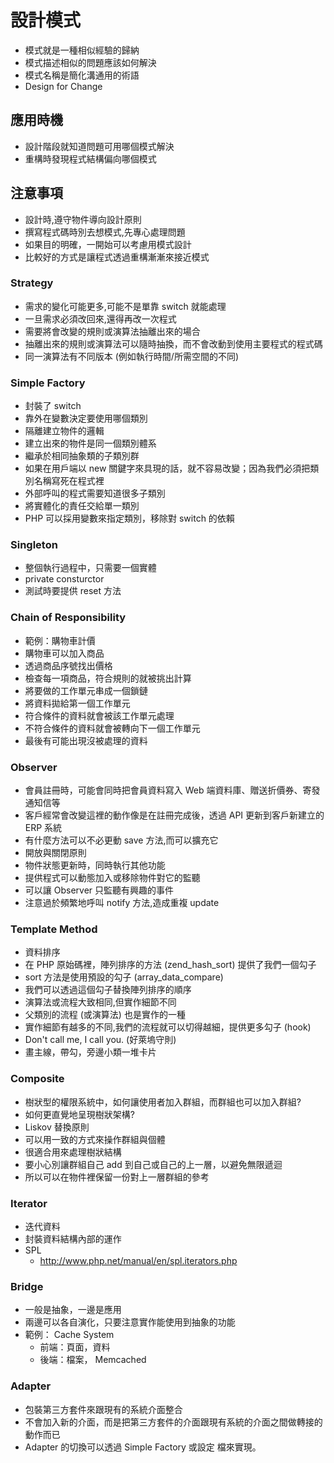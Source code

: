 設計模式
=======

* 模式就是一種相似經驗的歸納
* 模式描述相似的問題應該如何解決
* 模式名稱是簡化溝通用的術語
* Design for Change

應用時機
-------

* 設計階段就知道問題可用哪個模式解決
* 重構時發現程式結構偏向哪個模式

注意事項
-------

* 設計時,遵守物件導向設計原則
* 撰寫程式碼時別去想模式,先專心處理問題
* 如果目的明確，一開始可以考慮用模式設計
* 比較好的方式是讓程式透過重構漸漸來接近模式

### Strategy

* 需求的變化可能更多,可能不是單靠 switch 就能處理
* 一旦需求必須改回來,還得再改一次程式
* 需要將會改變的規則或演算法抽離出來的場合
* 抽離出來的規則或演算法可以隨時抽換，而不會改動到使用主要程式的程式碼
* 同一演算法有不同版本 (例如執行時間/所需空間的不同)

### Simple Factory

* 封裝了 switch
* 靠外在變數決定要使用哪個類別
* 隔離建立物件的邏輯
* 建立出來的物件是同一個類別體系
* 繼承於相同抽象類的子類別群
* 如果在用戶端以 new 關鍵字來具現的話，就不容易改變；因為我們必須把類別名稱寫死在程式裡
* 外部呼叫的程式需要知道很多子類別
* 將實體化的責任交給單一類別
* PHP 可以採用變數來指定類別，移除對 switch 的依賴

### Singleton

* 整個執行過程中，只需要一個實體
* private consturctor
* 測試時要提供 reset 方法

### Chain of Responsibility

* 範例：購物車計價
* 購物車可以加入商品
* 透過商品序號找出價格
* 檢查每一項商品，符合規則的就被挑出計算
* 將要做的工作單元串成一個鎖鏈
* 將資料拋給第一個工作單元
* 符合條件的資料就會被該工作單元處理
* 不符合條件的資料就會被轉向下一個工作單元
* 最後有可能出現沒被處理的資料

### Observer

* 會員註冊時，可能會同時把會員資料寫入 Web 端資料庫、贈送折價券、寄發通知信等
* 客戶經常會改變這裡的動作像是在註冊完成後，透過 API 更新到客戶新建立的 ERP 系統
* 有什麼方法可以不必更動 save 方法,而可以擴充它
* 開放與關閉原則
* 物件狀態更新時，同時執行其他功能
* 提供程式可以動態加入或移除物件對它的監聽
* 可以讓 Observer 只監聽有興趣的事件
* 注意過於頻繁地呼叫 notify 方法,造成重複 update

### Template Method

* 資料排序
* 在 PHP 原始碼裡，陣列排序的方法 (zend_hash_sort) 提供了我們一個勾子
* sort 方法是使用預設的勾子 (array_data_compare)
* 我們可以透過這個勾子替換陣列排序的順序
* 演算法或流程大致相同,但實作細節不同
* 父類別的流程 (或演算法) 也是實作的一種
* 實作細節有越多的不同,我們的流程就可以切得越細，提供更多勾子 (hook)
* Don't call me, I call you. (好萊塢守則)
* 畫主線，帶勾，旁邊小類一堆卡片

### Composite

* 樹狀型的權限系統中，如何讓使用者加入群組，而群組也可以加入群組?
* 如何更直覺地呈現樹狀架構?
* Liskov 替換原則
* 可以用一致的方式來操作群組與個體
* 很適合用來處理樹狀結構
* 要小心別讓群組自己 add 到自己或自己的上一層，以避免無限遞迴
* 所以可以在物件裡保留一份對上一層群組的參考

### Iterator

* 迭代資料
* 封裝資料結構內部的運作
* SPL
  - http://www.php.net/manual/en/spl.iterators.php

### Bridge

* 一般是抽象，一邊是應用
* 兩邊可以各自演化，只要注意實作能使用到抽象的功能
* 範例： Cache System
  - 前端：頁面，資料
  - 後端：檔案， Memcached

### Adapter

* 包裝第三方套件來跟現有的系統介面整合
* 不會加入新的介面，而是把第三方套件的介面跟現有系統的介面之間做轉接的動作而已
* Adapter 的切換可以透過 Simple Factory 或設定 檔來實現。